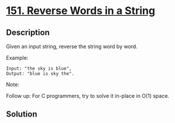 # [151. Reverse Words in a String](https://leetcode.com/problems/reverse-words-in-a-string)

## Description

Given an input string, reverse the string word by word.

Example:  

```
Input: "the sky is blue",
Output: "blue is sky the".
```

Note:

Follow up: For C programmers, try to solve it in-place in O(1) space.

## Solution

